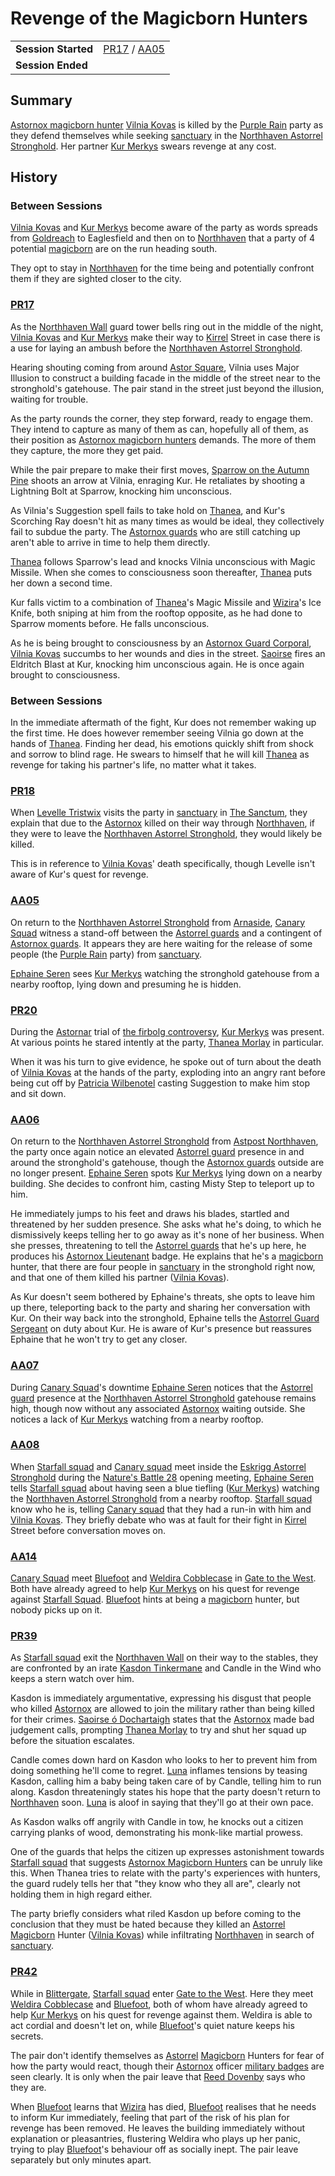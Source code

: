# Revenge of the Magicborn Hunters

|||
| --- | --- |
| **Session Started** | [PR17](../sessions/PR17.md) / [AA05](../sessions/AA05.md) | storyline.2
| **Session Ended** | |

## Summary

[Astornox magicborn hunter](../organisations/government/astornox/ranks/astornox-magicborn-hunter.md) [Vilnia Kovas](../characters/vilnia-kovas.md) is killed by the [Purple Rain](../campaigns/C1-purple-rain.md) party as they defend themselves while seeking [sanctuary](../organisations/government/astorrel/sanctuary.md) in the [Northhaven Astorrel Stronghold](../places/settlements/strongholds/northhaven-astorrel-stronghold.md). Her partner [Kur Merkys](../characters/kur-merkys.md) swears revenge at any cost.

## History

### Between Sessions

[Vilnia Kovas](../characters/vilnia-kovas.md) and [Kur Merkys](../characters/kur-merkys.md) become aware of the party as words spreads from [Goldreach](../civilisations/kingdom-of-astor/SETTLEMENTS/GOLDREACH/README.md) to Eaglesfield and then on to [Northhaven](../places/settlements/cities/northhaven.md) that a party of 4 potential [magicborn](../civilisations/kingdom-of-astor/magicborn.md) are on the run heading south.

They opt to stay in [Northhaven](../places/settlements/cities/northhaven.md) for the time being and potentially confront them if they are sighted closer to the city.

### [PR17](../sessions/PR17.md)

As the [Northhaven Wall](../places/structures/northhaven-wall.md) guard tower bells ring out in the middle of the night, [Vilnia Kovas](../characters/vilnia-kovas.md) and [Kur Merkys](../characters/kur-merkys.md) make their way to [Kirrel](../gods/deities/kirrel.md) Street in case there is a use for laying an ambush before the [Northhaven Astorrel Stronghold](../places/settlements/strongholds/northhaven-astorrel-stronghold.md).

Hearing shouting coming from around [Astor Square](../places/structures/astor-square.md), Vilnia uses Major Illusion to construct a building facade in the middle of the street near to the stronghold's gatehouse. The pair stand in the street just beyond the illusion, waiting for trouble.

As the party rounds the corner, they step forward, ready to engage them. They intend to capture as many of them as can, hopefully all of them, as their position as [Astornox magicborn hunters](../organisations/government/astornox/ranks/astornox-magicborn-hunter.md) demands. The more of them they capture, the more they get paid.

While the pair prepare to make their first moves, [Sparrow on the Autumn Pine](../characters/sparrow-on-the-autumn-pine.md) shoots an arrow at Vilnia, enraging Kur. He retaliates by shooting a Lightning Bolt at Sparrow, knocking him unconscious.

As Vilnia's Suggestion spell fails to take hold on [Thanea](../../../astarus/people/thanea.md), and Kur's Scorching Ray doesn't hit as many times as would be ideal, they collectively fail to subdue the party. The [Astornox guards](../organisations/government/astornox/ranks/astornox-guard.md) who are still catching up aren't able to arrive in time to help them directly.

[Thanea](../../../astarus/people/thanea.md) follows Sparrow's lead and knocks Vilnia unconscious with Magic Missile. When she comes to consciousness soon thereafter, [Thanea](../../../astarus/people/thanea.md) puts her down a second time.

Kur falls victim to a combination of [Thanea](../../../astarus/people/thanea.md)'s Magic Missile and [Wizira](../characters/wizira.md)'s Ice Knife, both sniping at him from the rooftop opposite, as he had done to Sparrow moments before. He falls unconscious.

As he is being brought to consciousness by an [Astornox Guard Corporal](../organisations/government/astornox/ranks/astornox-guard-corporal.md), [Vilnia Kovas](../characters/vilnia-kovas.md) succumbs to her wounds and dies in the street. [Saoirse](../../../astarus/people/saoirse.md) fires an Eldritch Blast at Kur, knocking him unconscious again. He is once again brought to consciousness.

### Between Sessions

In the immediate aftermath of the fight, Kur does not remember waking up the first time. He does however remember seeing Vilnia go down at the hands of [Thanea](../../../astarus/people/thanea.md). Finding her dead, his emotions quickly shift from shock and sorrow to blind rage. He swears to himself that he will kill [Thanea](../../../astarus/people/thanea.md) as revenge for taking his partner's life, no matter what it takes.

### [PR18](../sessions/PR18.md)

When [Levelle Tristwix](../characters/levelle-tristwix.md) visits the party in [sanctuary](../organisations/government/astorrel/sanctuary.md) in [The Sanctum](../places/buildings/government/the-sanctum.md), they explain that due to the [Astornox](../organisations/government/astornox/astornox.md) killed on their way through [Northhaven](../places/settlements/cities/northhaven.md), if they were to leave the [Northhaven Astorrel Stronghold](../places/settlements/strongholds/northhaven-astorrel-stronghold.md), they would likely be killed.

This is in reference to [Vilnia Kovas](../characters/vilnia-kovas.md)' death specifically, though Levelle isn't aware of Kur's quest for revenge.

### [AA05](../sessions/AA05.md)

On return to the [Northhaven Astorrel Stronghold](../places/settlements/strongholds/northhaven-astorrel-stronghold.md) from [Arnaside](../places/settlements/villages/arnaside.md), [Canary Squad](../organisations/government/astorrel/squads/canary-squad.md) witness a stand-off between the [Astorrel guards](../organisations/government/astorrel/ranks/astorrel-guard.md) and a contingent of [Astornox guards](../organisations/government/astornox/ranks/astornox-guard.md). It appears they are here waiting for the release of some people (the [Purple Rain](../campaigns/C1-purple-rain.md) party) from [sanctuary](../organisations/government/astorrel/sanctuary.md).

[Ephaine Seren](../characters/ephaine-seren.md) sees [Kur Merkys](../characters/kur-merkys.md) watching the stronghold gatehouse from a nearby rooftop, lying down and presuming he is hidden.

### [PR20](../sessions/PR20.md)

During the [Astornar](../organisations/government/astornar.md) trial of [the firbolg controversy](ended/the-firbolg-controversy.md), [Kur Merkys](../characters/kur-merkys.md) was present. At various points he stared intently at the party, [Thanea Morlay](../characters/thanea-morlay.md) in particular.

When it was his turn to give evidence, he spoke out of turn about the death of [Vilnia Kovas](../characters/vilnia-kovas.md) at the hands of the party, exploding into an angry rant before being cut off by [Patricia Wilbenotel](../characters/patricia-wilbenotel.md) casting Suggestion to make him stop and sit down.

### [AA06](../sessions/AA06.md)

On return to the [Northhaven Astorrel Stronghold](../places/settlements/strongholds/northhaven-astorrel-stronghold.md) from [Astpost Northhaven](../places/buildings/shops/astpost-northhaven.md), the party once again notice an elevated [Astorrel guard](../organisations/government/astorrel/ranks/astorrel-guard.md) presence in and around the stronghold's gatehouse, though the [Astornox guards](../organisations/government/astornox/ranks/astornox-guard.md) outside are no longer present. [Ephaine Seren](../characters/ephaine-seren.md) spots [Kur Merkys](../characters/kur-merkys.md) lying down on a nearby building. She decides to confront him, casting Misty Step to teleport up to him.

He immediately jumps to his feet and draws his blades, startled and threatened by her sudden presence. She asks what he's doing, to which he dismissively keeps telling her to go away as it's none of her business. When she presses, threatening to tell the [Astorrel guards](../organisations/government/astorrel/ranks/astorrel-guard.md) that he's up here, he produces his [Astornox Lieutenant](../organisations/government/astornox/ranks/astornox-lieutenant.md) badge. He explains that he's a [magicborn](../civilisations/kingdom-of-astor/magicborn.md) hunter, that there are four people in [sanctuary](../organisations/government/astorrel/sanctuary.md) in the stronghold right now, and that one of them killed his partner ([Vilnia Kovas](../characters/vilnia-kovas.md)).

As Kur doesn't seem bothered by Ephaine's threats, she opts to leave him up there, teleporting back to the party and sharing her conversation with Kur. On their way back into the stronghold, Ephaine tells the [Astorrel Guard Sergeant](../organisations/government/astorrel/ranks/astorrel-guard-sergeant.md) on duty about Kur. He is aware of Kur's presence but reassures Ephaine that he won't try to get any closer.

### [AA07](../sessions/AA07.md)

During [Canary Squad](../organisations/government/astorrel/squads/canary-squad.md)'s downtime [Ephaine Seren](../characters/ephaine-seren.md) notices that the [Astorrel guard](../organisations/government/astorrel/ranks/astorrel-guard.md) presence at the [Northhaven Astorrel Stronghold](../places/settlements/strongholds/northhaven-astorrel-stronghold.md) gatehouse remains high, though now without any associated [Astornox](../organisations/government/astornox/astornox.md) waiting outside. She notices a lack of [Kur Merkys](../characters/kur-merkys.md) watching from a nearby rooftop.

### [AA08](../sessions/AA08.md)

When [Starfall squad](../organisations/government/astorrel/squads/starfall-squad.md) and [Canary squad](../organisations/government/astorrel/squads/canary-squad.md) meet inside the [Eskrigg Astorrel Stronghold](../places/settlements/strongholds/eskrigg-astorrel-stronghold.md) during the [Nature's Battle 28](ended/natures-battle-28.md) opening meeting, [Ephaine Seren](../characters/ephaine-seren.md) tells [Starfall squad](../organisations/government/astorrel/squads/starfall-squad.md) about having seen a blue tiefling ([Kur Merkys](../characters/kur-merkys.md)) watching the [Northhaven Astorrel Stronghold](../places/settlements/strongholds/northhaven-astorrel-stronghold.md) from a nearby rooftop. [Starfall squad](../organisations/government/astorrel/squads/starfall-squad.md) know who he is, telling [Canary squad](../organisations/government/astorrel/squads/canary-squad.md) that they had a run-in with him and [Vilnia Kovas](../characters/vilnia-kovas.md). They briefly debate who was at fault for their fight in [Kirrel](../gods/deities/kirrel.md) Street before conversation moves on.

### [AA14](../sessions/AA14.md)

[Canary Squad](../organisations/government/astorrel/squads/canary-squad.md) meet [Bluefoot](../characters/bluefoot.md) and [Weldira Cobblecase](../characters/weldira-cobblecase.md) in [Gate to the West](../places/buildings/inns-taverns/gate-to-the-west.md). Both have already agreed to help [Kur Merkys](../characters/kur-merkys.md) on his quest for revenge against [Starfall Squad](../organisations/government/astorrel/squads/starfall-squad.md). [Bluefoot](../characters/bluefoot.md) hints at being a [magicborn](../civilisations/kingdom-of-astor/magicborn.md) hunter, but nobody picks up on it.

### [PR39](../sessions/PR39.md)

As [Starfall squad](../organisations/government/astorrel/squads/starfall-squad.md) exit the [Northhaven Wall](../places/structures/northhaven-wall.md) on their way to the stables, they are confronted by an irate [Kasdon Tinkermane](../characters/kasdon-tinkermane.md) and Candle in the Wind who keeps a stern watch over him.

Kasdon is immediately argumentative, expressing his disgust that people who killed [Astornox](../organisations/government/astornox/astornox.md) are allowed to join the military rather than being killed for their crimes. [Saoirse ó Dochartaigh](../characters/saoirse-o-dochartaigh.md) states that the [Astornox](../organisations/government/astornox/astornox.md) made bad judgement calls, prompting [Thanea Morlay](../characters/thanea-morlay.md) to try and shut her squad up before the situation escalates.

Candle comes down hard on Kasdon who looks to her to prevent him from doing something he'll come to regret. [Luna](../characters/lucia-velpione.md) inflames tensions by teasing Kasdon, calling him a baby being taken care of by Candle, telling him to run along. Kasdon threateningly states his hope that the party doesn't return to [Northhaven](../places/settlements/cities/northhaven.md) soon. [Luna](../characters/lucia-velpione.md) is aloof in saying that they'll go at their own pace.

As Kasdon walks off angrily with Candle in tow, he knocks out a citizen carrying planks of wood, demonstrating his monk-like martial prowess.

One of the guards that helps the citizen up expresses astonishment towards [Starfall squad](../organisations/government/astorrel/squads/starfall-squad.md) that suggests [Astornox Magicborn Hunters](../organisations/government/astornox/ranks/astornox-magicborn-hunter.md) can be unruly like this. When Thanea tries to relate with the party's experiences with hunters, the guard rudely tells her that "they know who they all are", clearly not holding them in high regard either.

The party briefly considers what riled Kasdon up before coming to the conclusion that they must be hated because they killed an [Astorrel](../organisations/government/astorrel/astorrel.md) [Magicborn](../civilisations/kingdom-of-astor/magicborn.md) Hunter ([Vilnia Kovas](../characters/vilnia-kovas.md)) while infiltrating [Northhaven](../places/settlements/cities/northhaven.md) in search of [sanctuary](../organisations/government/astorrel/sanctuary.md).

### [PR42](../sessions/PR42.md)

While in [Blittergate](../places/settlements/towns/blittergate.md), [Starfall squad](../organisations/government/astorrel/squads/starfall-squad.md) enter [Gate to the West](../places/buildings/inns-taverns/gate-to-the-west.md). Here they meet [Weldira Cobblecase](../characters/weldira-cobblecase.md) and [Bluefoot](../characters/bluefoot.md), both of whom have already agreed to help [Kur Merkys](../characters/kur-merkys.md) on his quest for revenge against them. Weldira is able to act cordial and doesn't let on, while [Bluefoot](../characters/bluefoot.md)'s quiet nature keeps his secrets.

The pair don't identify themselves as [Astorrel](../organisations/government/astorrel/astorrel.md) [Magicborn](../civilisations/kingdom-of-astor/magicborn.md) Hunters for fear of how the party would react, though their [Astornox](../organisations/government/astornox/astornox.md) officer [military badges](../civilisations/kingdom-of-astor/military-badges.md) are seen clearly. It is only when the pair leave that [Reed Dovenby](../characters/reed-dovenby.md) says who they are.

When [Bluefoot](../characters/bluefoot.md) learns that [Wizira](../characters/wizira.md) has died, [Bluefoot](../characters/bluefoot.md) realises that he needs to inform Kur immediately, feeling that part of the risk of his plan for revenge has been removed. He leaves the building immediately without explanation or pleasantries, flustering Weldira who plays up her panic, trying to play [Bluefoot](../characters/bluefoot.md)'s behaviour off as socially inept. The pair leave separately but only minutes apart.
